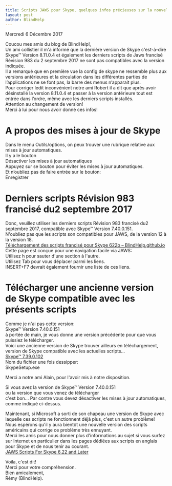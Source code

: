 ```yaml
---
title: Scripts JAWS pour Skype, quelques infos précieuses sur la nouvelle mise à jour de Skype à éviter absolument
layout: post
author: BlindHelp
---
```


<footer>Mercredi 6 Décembre 2017</footer>


Coucou mes amis du blog de BlindHelp!,               
Un ami collistier il m'a informé que la dernière version de Skype c'est-à-dire Skype™ Version 8.11.0.4 et également les derniers scripts de Jaws francisé Révision 983 du 2 septembre 2017 ne sont pas compatibles avec la version indiquée.                  
Il a remarqué que en première vue la config de skype ne ressemble plus aux versions antérieures et la circulation dans les différentes parties de l’applications ne se font pas, la barre des menus n’apparait plus.              
Pour corriger ledit inconvénient notre ami Robert il a dit que après avoir désinstallé la version 8.11.0.4 et passer à la version antérieure tout est entrée dans l’ordre, même avec les derniers scripts installés.                 
Attention au changement de version!                       
Merci à lui pour nous avoir donné ces infos!                     

# A propos des mises à jour de Skype #
Dans le menu Outils/options, on peux trouver une rubrique relative aux mises à jour automatiques.              
Il y a le bouton              
Désactiver les mises à jour automatiques                  
Appuyez sur se bouton pour éviter les mises à jour automatiques.              
Et n’oubliez pas de faire entrée sur le bouton:                    
Enregistrer               

# Derniers scripts Révision 983 francisé du2 septembre 2017 #
Donc, veuillez utiliser les derniers scripts Révision 983 francisé du2 septembre 2017, compatible avec Skype™ Version 7.40.0.151.         
N'oubliez pas que les scripts son compatibles pour JAWS, de la version 12 à la version 18.                          
[Téléchargement des scripts francisé pour Skype 622b – BlindHelp.github.io](https://blindhelp.github.io/Téléchargement-des-scripts-francisé-pour-Skype-622b/)             
Cette page est conçue pour une navigation facile via JAWS:                
Utilisez h pour sauter d'une section à l'autre.            
Utilisez Tab pour vous déplacer parmi les liens.               
INSERT+F7 devrait également fournir une liste de ces liens.                

# Télécharger une ancienne version de Skype compatible avec les présents scripts #
Comme je n'ai pas cette version:         
Skype™ Version 7.40.0.151          
à portée de main, je  vous donne une version précédente pour que vous puissiez le télécharger.           
Voici une ancienne version de Skype trouver ailleurs en téléchargement,           
version de Skype compatible avec les actuelles scripts...                     
[Skype™ 7.39.0.102](http://f8cho.fr/SkypeSetup.zip)            
Nom du fichier une fois dessipper:                  
SkypeSetup.exe                    

Merci a notre ami Alain, pour l'avoir mis à notre disposition.

Si vous avez la version de Skype™ Version 7.40.0.151              
ou la version que vous venez de télécharger            
c'est bon... Par contre  vous devez désactiver les mises à jour automatiques, comme indiqué ci-dessus.                  

Maintenant, si Microsoft a sorti de son chapeau une version de Skype avec laquelle ces scripts ne fonctionnent déjà plus, c'est un autre problème!                 
Nous espérons qu'il y aura bientôt une nouvelle version des scripts américains qui corrige ce problème  très ennuyant.               
Merci les amis pour nous donner plus d'informations au sujet si vous surfez sur Internet en particulier dans les pages dédiées aux scripts en anglais pour Skype et de nous tenir au courant.                       
[JAWS Scripts For Skype 6.22 and Later](http://www.dlee.org/skype/#content)                      

Voila,  c'est dit!            
Merci pour votre compréhension.          
Bien amicalement,              
Rémy (BlindHelp).